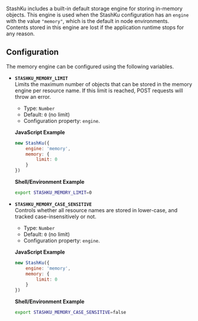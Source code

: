 StashKu includes a built-in default storage engine for storing in-memory objects. This engine is used when the StashKu configuration has an `engine` with the value `"memory"`, which is the default in node environments. Contents stored in this engine are lost if the application runtime stops for any reason. 

## Configuration
The memory engine can be configured using the following variables.

- **`STASHKU_MEMORY_LIMIT`**    
  Limits the maximum number of objects that can be stored in the memory engine per resource name. If this limit is reached, POST requests will throw an error.
  - Type: `Number`
  - Default: `0` (no limit)
  - Configuration property: `engine`.

  **JavaScript Example**
  ```js
  new StashKu({
      engine: 'memory',
      memory: {
          limit: 0
      }
  })
  ```
  **Shell/Environment Example**
  ```sh
  export STASHKU_MEMORY_LIMIT=0
  ```

- **`STASHKU_MEMORY_CASE_SENSITIVE`**    
  Controls whether all resource names are stored in lower-case, and tracked case-insensitively or not. 
  - Type: `Number`
  - Default: `0` (no limit)
  - Configuration property: `engine`.

  **JavaScript Example**
  ```js
  new StashKu({
      engine: 'memory',
      memory: {
          limit: 0
      }
  })
  ```
  **Shell/Environment Example**
  ```sh
  export STASHKU_MEMORY_CASE_SENSITIVE=false
  ```

